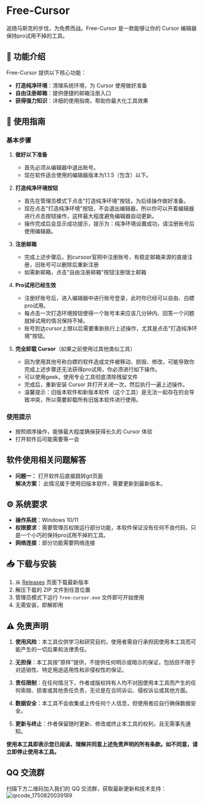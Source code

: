 # Free-Cursor
追随马斯克的步伐，为免费而战。Free-Cursor 是一款能够让你的 Cursor 编辑器保持pro试用不掉的工具。

## 📝 功能介绍

Free-Cursor 提供以下核心功能：

- **打造纯净环境**：清理系统环境，为 Cursor 使用做好准备
- **自由注册邮箱**：提供便捷的邮箱注册入口
- **获得强力知识**：详细的使用指南，帮助你最大化工具效果

## 🚀 使用指南

### 基本步骤
1. **做好以下准备**
   - 首先必须从编辑器中退出账号。
   - 现在软件适合使用的编辑器版本为1.1.5（包含）以下。
   
2. **打造纯净环境按钮**
   - 首先在管理员模式下点击"打造纯净环境"按钮，为后续操作做好准备。
   - 现在点击"打造纯净环境"按钮，不会退出编辑器，所以你可以开着编辑器进行点击按钮操作，这样最大程度避免编辑器自动更新。
   - 操作完成后会显示成功提示，提示为：纯净环境设置成功，请注册账号后使用编辑器。
     
3. **注册邮箱**
   - 完成上述步骤后，到cursoor官网中注册账号，有稳定邮箱来源的直接注册，旧账号可以删除后重新注册
   - 如需新邮箱，点击"自由注册邮箱"按钮注册瑞士邮箱

4. **Pro试用已经生效**
   - 注册好账号后，进入编辑器中进行账号登录，此时你已经可以自由、白嫖pro试用。
   - 每点击一次打造环境按钮使得一个账号本来应该几分钟内、回答一个问题就掉试用的情况保持不掉。
   - 账号到达cursor上限以后需要重新执行上述操作，尤其是点击"打造纯净环境"按钮。
     
5. **完全卸载 Cursor**（如果之前使用过其他类似工具）
   - 因为使用其他号称白嫖的软件造成文件被移动、损毁、修改，可能导致你完成上述步骤还无法获得pro试用，你必须进行如下操作。
   - 可以使用geek，使用专业工具彻底清除残留文件
   - 完成后，重新安装 Cursor 并打开关闭一次，然后执行一遍上述操作。
   - 温馨提示：旧版本软件和新版本软件（这个工具）是无法一起存在的会导致冲突，所以需要卸载所有旧版本软件进行使用。

### 使用提示

- 按照顺序操作，能够最大程度确保获得长久的 Cursor 体验
- 打开软件后可能需要等一会

## 软件使用相关问题解答

- **问题一：** 打开软件后直接跳转git页面  
  **解决方案：** 此情况属于使用旧版本软件，需要更新到最新版本。

## ⚙️ 系统要求

- **操作系统**：Windows 10/11
- **权限要求**：需要管理员权限运行部分功能，本软件保证没有任何不良代码，只是一个小巧的保持pro试用不掉的工具。
- **网络连接**：部分功能需要网络连接

## 📥 下载与安装

1. 从 [Releases](https://github.com/dulikaifazr/Free-Cursor/releases) 页面下载最新版本
2. 解压下载的 ZIP 文件到任意位置
3. 管理员模式下运行 `free-cursor.exe` 文件即可开始使用
4. 无需安装，即解即用

## ⚠️ 免责声明

1. **使用风险**：本工具仅供学习和研究目的，使用者需自行承担因使用本工具而可能产生的一切后果和法律责任。

2. **无担保**：本工具按"原样"提供，不提供任何明示或暗示的保证，包括但不限于对适销性、特定用途适用性和非侵权性的保证。

3. **责任限制**：在任何情况下，作者或版权持有人均不对因使用本工具而产生的任何索赔、损害或其他责任负责，无论是在合同诉讼、侵权诉讼或其他方面。

4. **数据安全**：本工具不会收集或上传任何个人信息，但使用者应自行确保数据安全。

5. **更新与终止**：作者保留随时更新、修改或终止本工具的权利，且无需事先通知。

**使用本工具即表示您已阅读、理解并同意上述免责声明的所有条款。如不同意，请立即停止使用本工具。**
## QQ 交流群
扫描下方二维码加入我们的 QQ 交流群，获取最新更新和技术支持：
![qrcode_1750820039189](https://github.com/user-attachments/assets/c79df94e-7e3c-49ac-9943-1992ff0156ec)


